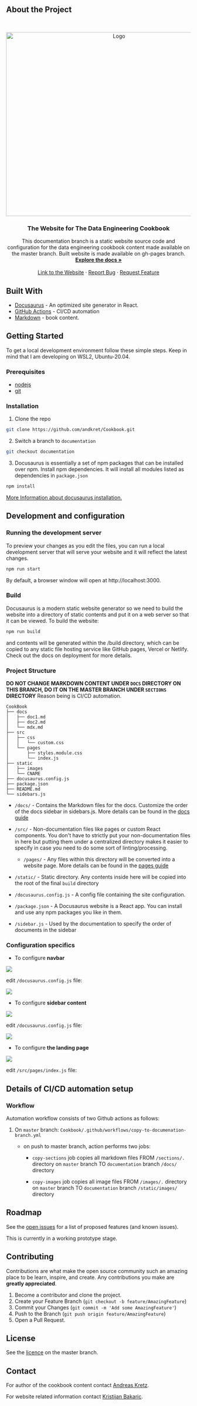 
## About the Project

<br />
<p align="center">
  <a href="https://github.com/andkret/Cookbook/tree/documentation">
    <img src="./static/landing.png" alt="Logo" width="600" height="500">
  </a>

  <h3 align="center">The Website for The Data Engineering Cookbook</h3>

  <p align="center">
    This documentation branch is a static website source code and configuration for the data engineering cookbook content made available on the master branch. Built website is made available on gh-pages branch.
    <br />
    <a href="https://github.com/andkret/Cookbook/tree/documentation"><strong>Explore the docs »</strong></a>
    <br />
    <br />
    <a href="https://cookbook.learndataengineering.com/">Link to the Website</a>
    ·
    <a href="https://github.com/andkret/Cookbook/issues">Report Bug</a>
    ·
    <a href="https://github.com/andkret/Cookbook/issues">Request Feature</a>
  </p>
</p>

## Built With

* [Docusaurus](https://docusaurus.io/) - An optimized site generator in React.
* [GitHub Actions](https://github.com/features/actions) - CI/CD automation
* [Markdown](https://en.wikipedia.org/wiki/Markdown#:~:text=Markdown%20is%20a%20lightweight%20markup,using%20a%20plain%20text%20editor.) - book content.


## Getting Started

To get a local development environment follow these simple steps.
Keep in mind that I am developing on WSL2, Ubuntu-20.04.

### Prerequisites

* [nodejs](https://nodejs.org/en/)
* [git](https://git-scm.com/)

### Installation

1. Clone the repo
```sh
git clone https://github.com/andkret/Cookbook.git
```

2. Switch a branch to `documentation` 
```sh
git checkout documentation
```

3. Docusaurus is essentially a set of npm packages that can be installed over npm. Install npm dependencies. It will install all modules listed as dependencies in `package.json`
```sh
npm install
```

[More Information about docusaurus installation.](https://docusaurus.io/docs/installation)

## Development and configuration

### Running the development server

To preview your changes as you edit the files, you can run a local development server that will serve your website and it will reflect the latest changes.

```sh
npm run start
```

By default, a browser window will open at http://localhost:3000.

### Build

Docusaurus is a modern static website generator so we need to build the website into a directory of static contents and put it on a web server so that it can be viewed. To build the website:

```sh
npm run build
```

and contents will be generated within the /build directory, which can be copied to any static file hosting service like GitHub pages, Vercel or Netlify. Check out the docs on deployment for more details.

### Project Structure

**DO NOT CHANGE MARKDOWN CONTENT UNDER `DOCS` DIRECTORY ON THIS BRANCH, DO IT ON THE MASTER BRANCH UNDER `SECTIONS` DIRECTORY**
Reason being is CI/CD automation.

```
CookBook
├── docs
│   ├── doc1.md
│   ├── doc2.md
│   └── mdx.md
├── src
│   ├── css
│   │   └── custom.css
│   └── pages
│       ├── styles.module.css
│       └── index.js
├── static
│   ├── images
│   └── CNAME
├── docusaurus.config.js
├── package.json
├── README.md
└── sidebars.js
```

- `/docs/` - Contains the Markdown files for the docs. Customize the order of the docs sidebar in sidebars.js. More details can be found in the [docs guide](https://docusaurus.io/docs/docs-markdown-features)

- `/src/` - Non-documentation files like pages or custom React components. You don't have to strictly put your non-documentation files in here but putting them under a centralized directory makes it easier to specify in case you need to do some sort of linting/processing.
  - `/pages/` - Any files within this directory will be converted into a website page. More details can be found in the [pages guide](https://docusaurus.io/docs/creating-pages)

- `/static/` - Static directory. Any contents inside here will be copied into the root of the final `build` directory
  
- `/docusaurus.config.js` - A config file containing the site configuration.
  
- `/package.json` -  A Docusaurus website is a React app. You can install and use any npm packages you like in them.
  
- `/sidebar.js` - Used by the documentation to specify the order of documents in the sidebar


### Configuration specifics

- To configure **navbar**

![](static/img/readme/navbar.png)

edit `/docusaurus.config.js` file:

![](static/img/readme/navbar-config.png)

- To configure **sidebar content**

![](static/img/readme/sidebar.png)

edit `/docusaurus.config.js` file:

![](static/img/readme/sidebar-config.png)

- To configure **the landing page**

![](static/landing.png)

edit `/src/pages/index.js` file:

## Details of CI/CD automation setup

### Workflow

Automation workflow consists of two Github actions as follows:

1) On `master` branch: `Cookbook/.github/workflows/copy-to-documenation-branch.yml`
   
    - on push to master branch, action performs two jobs:
  
      - `copy-sections` job copies all markdown files FROM `/sections/.` directory on `master` branch TO `documentation` branch `/docs/` directory

      - `copy-images` job copies all image files FROM `/images/.` directory on `master` branch TO `documentation` branch `/static/images/` directory

## Roadmap

See the [open issues](https://github.com/andkret/Cookbook/issues) for a list of proposed features (and known issues).

This is currently in a working prototype stage.

## Contributing

Contributions are what make the open source community such an amazing place to be learn, inspire, and create. Any contributions you make are **greatly appreciated**.

1. Become a contributor and clone the project.
2. Create your Feature Branch (`git checkout -b feature/AmazingFeature`)
3. Commit your Changes (`git commit -m 'Add some AmazingFeature'`)
4. Push to the Branch (`git push origin feature/AmazingFeature`)
5. Open a Pull Request.


## License

See the [licence](https://github.com/andkret/Cookbook/blob/master/LICENSE) on the master branch.

## Contact

For author of the cookbook content contact [Andreas Kretz](https://github.com/andkret).

For website related information contact [Kristijan Bakaric](https://github.com/baky0905/).